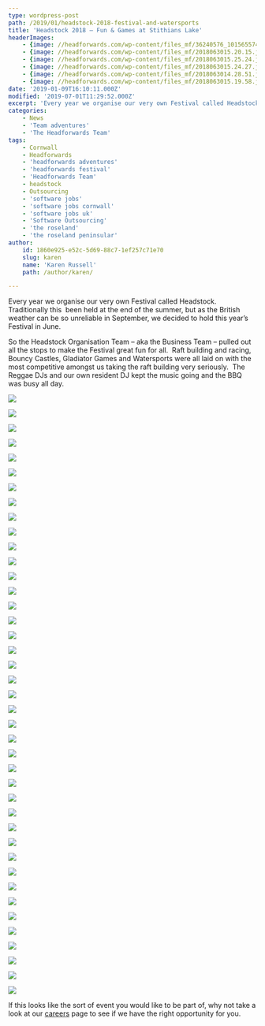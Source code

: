 ```yaml
---
type: wordpress-post
path: /2019/01/headstock-2018-festival-and-watersports
title: 'Headstock 2018 – Fun & Games at Stithians Lake'
headerImages:
    - {image: //headforwards.com/wp-content/files_mf/36240576_10156557481288200_981399722193321984_n.jpg, text: Headstock}
    - {image: //headforwards.com/wp-content/files_mf/2018063015.20.15.jpg, text: ""}
    - {image: //headforwards.com/wp-content/files_mf/2018063015.25.24.jpg, text: ""}
    - {image: //headforwards.com/wp-content/files_mf/2018063015.24.27.jpg, text: ""}
    - {image: //headforwards.com/wp-content/files_mf/2018063014.28.51.jpg, text: ""}
    - {image: //headforwards.com/wp-content/files_mf/2018063015.19.58.jpg, text: ""}
date: '2019-01-09T16:10:11.000Z'
modified: '2019-07-01T11:29:52.000Z'
excerpt: 'Every year we organise our very own Festival called Headstock.  Traditionally this  been held at the end of the summer, but as the British weather can be so unreliable in September, we decided to hold this year’s Festival in June. So the Headstock Organisation Team – aka the Business Team – pulled out all the …'
categories:
    - News
    - 'Team adventures'
    - 'The Headforwards Team'
tags:
    - Cornwall
    - Headforwards
    - 'headforwards adventures'
    - 'headforwards festival'
    - 'Headforwards Team'
    - headstock
    - Outsourcing
    - 'software jobs'
    - 'software jobs cornwall'
    - 'software jobs uk'
    - 'Software Outsourcing'
    - 'the roseland'
    - 'the roseland peninsular'
author:
    id: 1860e925-e52c-5d69-88c7-1ef257c71e70
    slug: karen
    name: 'Karen Russell'
    path: /author/karen/

---
```

Every year we organise our very own Festival called Headstock.  Traditionally this  been held at the end of the summer, but as the British weather can be so unreliable in September, we decided to hold this year’s Festival in June.

So the Headstock Organisation Team – aka the Business Team – pulled out all the stops to make the Festival great fun for all.  Raft building and racing, Bouncy Castles, Gladiator Games and Watersports were all laid on with the most competitive amongst us taking the raft building very seriously.  The Reggae DJs and our own resident DJ kept the music going and the BBQ was busy all day.

<section class="gallery">

![](//headforwards.com/wp-content/uploads/2019/01/36240576_10156557481288200_981399722193321984_n.jpg)

![](//headforwards.com/wp-content/uploads/2019/01/2018-06-30-14.01.14.jpg)

![](//headforwards.com/wp-content/uploads/2019/01/2018-06-30-14.01.16.jpg)

![](//headforwards.com/wp-content/uploads/2019/01/2018-06-30-14.01.22.jpg)

![](//headforwards.com/wp-content/uploads/2019/01/2018-06-30-14.01.38.jpg)

![](//headforwards.com/wp-content/uploads/2019/01/2018-06-30-14.02.05.jpg)

![](//headforwards.com/wp-content/uploads/2019/01/2018-06-30-14.02.09.jpg)

![](//headforwards.com/wp-content/uploads/2019/01/2018-06-30-14.02.12.jpg)

![](//headforwards.com/wp-content/uploads/2019/01/2018-06-30-14.02.19.jpg)

![](//headforwards.com/wp-content/uploads/2019/01/2018-06-30-14.02.25.jpg)

![](//headforwards.com/wp-content/uploads/2019/01/2018-06-30-14.02.27.jpg)

![](//headforwards.com/wp-content/uploads/2019/01/2018-06-30-14.02.57.jpg)

![](//headforwards.com/wp-content/uploads/2019/01/36389807_10156560315383200_3971093261136691200_n.jpg)

![](//headforwards.com/wp-content/uploads/2019/01/2018-06-30-14.07.08.jpg)

![](//headforwards.com/wp-content/uploads/2019/01/2018-06-30-14.07.10.jpg)

![](//headforwards.com/wp-content/uploads/2019/01/2018-06-30-14.07.13.jpg)

![](//headforwards.com/wp-content/uploads/2019/01/2018-06-30-14.07.26.jpg)

![](//headforwards.com/wp-content/uploads/2019/01/2018-06-30-14.07.38.jpg)

![](//headforwards.com/wp-content/uploads/2019/01/2018-06-30-14.07.41.jpg)

![](//headforwards.com/wp-content/uploads/2019/01/2018-06-30-14.28.34.jpg)

![](//headforwards.com/wp-content/uploads/2019/01/2018-06-30-14.28.51.jpg)

![](//headforwards.com/wp-content/uploads/2019/01/2018-06-30-14.28.57.jpg)

![](//headforwards.com/wp-content/uploads/2019/01/2018-06-30-14.29.00.jpg)

![](//headforwards.com/wp-content/uploads/2019/01/2018-06-30-14.29.07.jpg)

![](//headforwards.com/wp-content/uploads/2019/01/2018-06-30-14.29.56.jpg)

![](//headforwards.com/wp-content/uploads/2019/01/2018-06-30-14.30.05.jpg)

![](//headforwards.com/wp-content/uploads/2019/01/2018-06-30-14.30.23.jpg)

![](//headforwards.com/wp-content/uploads/2019/01/2018-06-30-14.30.41.jpg)

![](//headforwards.com/wp-content/uploads/2019/01/2018-06-30-14.31.10.jpg)

![](//headforwards.com/wp-content/uploads/2019/01/2018-06-30-14.45.23.jpg)

![](//headforwards.com/wp-content/uploads/2019/01/2018-06-30-14.45.43.jpg)

![](//headforwards.com/wp-content/uploads/2019/01/2018-06-30-14.45.53.jpg)

![](//headforwards.com/wp-content/uploads/2019/01/2018-06-30-15.17.15.jpg)

![](//headforwards.com/wp-content/uploads/2019/01/2018-06-30-15.17.19.jpg)

![](//headforwards.com/wp-content/uploads/2019/01/2018-06-30-15.17.37.jpg)

![](//headforwards.com/wp-content/uploads/2019/01/2018-06-30-15.17.40.jpg)

![](//headforwards.com/wp-content/uploads/2019/01/2018-06-30-15.18.29.jpg)

![](//headforwards.com/wp-content/uploads/2019/01/2018-06-30-15.18.39.jpg)

![](//headforwards.com/wp-content/uploads/2019/01/2018-06-30-15.19.00.jpg)

![](//headforwards.com/wp-content/uploads/2019/01/2018-06-30-15.19.35.jpg)

![](//headforwards.com/wp-content/uploads/2019/01/2018-06-30-15.25.14.jpg)

</section>

If this looks like the sort of event you would like to be part of, why not take a look at our [careers](http://www.headforwards.com/careers/) page to see if we have the right opportunity for you.
